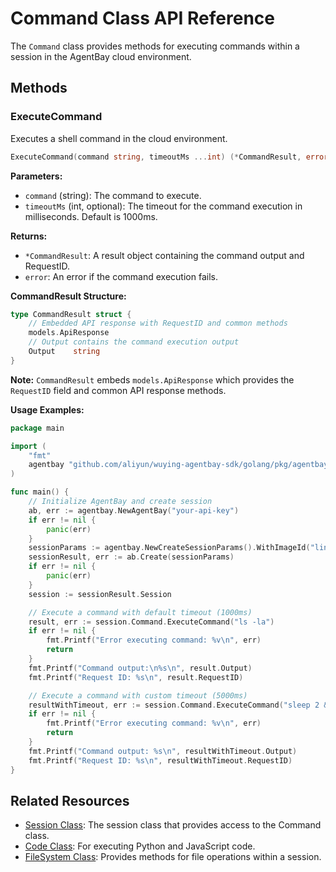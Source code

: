 # Command Class API Reference

The `Command` class provides methods for executing commands within a session in the AgentBay cloud environment.

## Methods

### ExecuteCommand

Executes a shell command in the cloud environment.

```go
ExecuteCommand(command string, timeoutMs ...int) (*CommandResult, error)
```

**Parameters:**
- `command` (string): The command to execute.
- `timeoutMs` (int, optional): The timeout for the command execution in milliseconds. Default is 1000ms.

**Returns:**
- `*CommandResult`: A result object containing the command output and RequestID.
- `error`: An error if the command execution fails.

**CommandResult Structure:**
```go
type CommandResult struct {
    // Embedded API response with RequestID and common methods
    models.ApiResponse
    // Output contains the command execution output
    Output    string
}
```

**Note:** `CommandResult` embeds `models.ApiResponse` which provides the `RequestID` field and common API response methods.

**Usage Examples:**

```go
package main

import (
    "fmt"
    agentbay "github.com/aliyun/wuying-agentbay-sdk/golang/pkg/agentbay"
)

func main() {
    // Initialize AgentBay and create session
    ab, err := agentbay.NewAgentBay("your-api-key")
    if err != nil {
        panic(err)
    }
    sessionParams := agentbay.NewCreateSessionParams().WithImageId("linux")
    sessionResult, err := ab.Create(sessionParams)
    if err != nil {
        panic(err)
    }
    session := sessionResult.Session

    // Execute a command with default timeout (1000ms)
    result, err := session.Command.ExecuteCommand("ls -la")
    if err != nil {
        fmt.Printf("Error executing command: %v\n", err)
        return
    }
    fmt.Printf("Command output:\n%s\n", result.Output)
    fmt.Printf("Request ID: %s\n", result.RequestID)

    // Execute a command with custom timeout (5000ms)
    resultWithTimeout, err := session.Command.ExecuteCommand("sleep 2 && echo 'Done'", 5000)
    if err != nil {
        fmt.Printf("Error executing command: %v\n", err)
        return
    }
    fmt.Printf("Command output: %s\n", resultWithTimeout.Output)
    fmt.Printf("Request ID: %s\n", resultWithTimeout.RequestID)
}
```

## Related Resources

- [Session Class](session.md): The session class that provides access to the Command class.
- [Code Class](code.md): For executing Python and JavaScript code.
- [FileSystem Class](filesystem.md): Provides methods for file operations within a session.